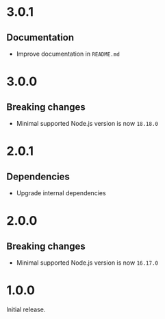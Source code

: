 # 3.0.1

## Documentation

- Improve documentation in `README.md`

# 3.0.0

## Breaking changes

- Minimal supported Node.js version is now `18.18.0`

# 2.0.1

## Dependencies

- Upgrade internal dependencies

# 2.0.0

## Breaking changes

- Minimal supported Node.js version is now `16.17.0`

# 1.0.0

Initial release.
